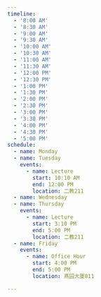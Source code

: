 ```yaml
---
timeline:
  - '8:00 AM'
  - '8:30 AM'
  - '9:00 AM'
  - '9:30 AM'
  - '10:00 AM'
  - '10:30 AM'
  - '11:00 AM'
  - '11:30 AM'
  - '12:00 PM'
  - '12:30 PM'
  - '1:00 PM'
  - '1:30 PM'
  - '2:00 PM'
  - '2:30 PM'
  - '3:00 PM'
  - '3:30 PM'
  - '4:00 PM'
  - '4:30 PM'
  - '5:00 PM'
schedule:
  - name: Monday
  - name: Tuesday
    events:
      - name: Lecture
        start: 10:10 AM
        end: 12:00 PM
        location: 二教211
  - name: Wednesday
  - name: Thursday
    events:
      - name: Lecture
        start: 3:10 PM
        end: 5:00 PM
        location: 二教211
  - name: Friday
    events:
      - name: Office Hour
        start: 4:00 PM
        end: 5:00 PM
        location: 燕园大厦811

---
```

